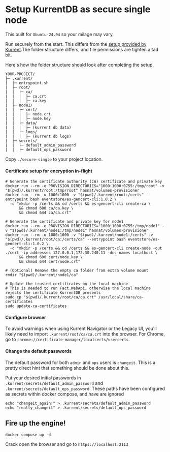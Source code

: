 # Setup KurrentDB as secure single node

This built for `Ubuntu-24.04` so your milage may vary.

Run securely from the start. This differs from the [setup provided by Kurrent](https://github.com/kurrent-io/KurrentDB/blob/master/docker-compose.yml).The folder structure differs, and file permissions are tighten a tad bit.


Here's how the folder structure should look after completing the setup.

```
YOUR-PROJECT/
├─ .kurrent/
|  ├─ entrypoint.sh
|  ├─ root/
|  |  ├─ ca/
|  |  |  ├─ ca.crt
|  |  |  ├─ ca.key
|  ├─ node1/
|  |  ├─ cert/
|  |  |  ├─ node.crt
|  |  |  ├─ node.key
|  |  ├─ data/
|  |  |  ├─ (kurrent db data)
|  |  ├─ logs/
|  |  |  ├─ (kurrent db logs)
|  ├─ secrets/
|  |  ├─ default_admin_password
|  |  ├─ default_ops_password 
```

Copy `./secure-single` to your project location.

#### Certificate setup for encryption in-flight 

```shell
# Generate the certificate authority (CA) certificate and private key
docker run --rm -e PROVISION_DIRECTORIES="1000:1000:0755:/tmp/root" -v "$(pwd)/.kurrent/root:/tmp/root" hasnat/volumes-provisioner
docker run --rm -u 1000:1000 -v "$(pwd)/.kurrent/root:/certs" --entrypoint bash eventstore/es-gencert-cli:1.0.2 \
  -c "mkdir -p /certs && cd /certs && es-gencert-cli create-ca \
      && chmod 600 ca/ca.key \
      && chmod 644 ca/ca.crt"

# Generate the certificate and private key for node1
docker run --rm -e PROVISION_DIRECTORIES="1000:1000:0755:/tmp/node1" -v "$(pwd)/.kurrent/node1:/tmp/node1" hasnat/volumes-provisioner    
docker run --rm -u 1000:1000 -v "$(pwd)/.kurrent/node1:/certs" -v "$(pwd)/.kurrent/root/ca:/certs/ca" --entrypoint bash eventstore/es-gencert-cli:1.0.2 \
  -c "mkdir -p /certs && cd /certs && es-gencert-cli create-node -out ./cert -ip-addresses 127.0.0.1,172.30.240.11 -dns-names localhost \
      && chmod 600 cert/node.key \
      && chmod 644 cert/node.crt"

# (Optional) Remove the empty ca folder from extra volume mount       
rmdir "$(pwd)/.kurrent/node1/ca"
      
# Update the trusted certificates on the local machine
# This is needed to run Fact.WebApi, otherwise the local machine rejects the certificate KurrentDB presents
sudo cp "$(pwd)/.kurrent/root/ca/ca.crt" /usr/local/share/ca-certificates
sudo update-ca-certificates
```

#### Configure browser 

To avoid warnings when using Kurrent Navigator or the Legacy UI, you'll likely need to import `.kurrent/root/ca/ca.crt` 
into the browser. For Chrome, go to `chrome://certificate-manager/localcerts/usercerts`.

#### Change the default passwords

The default password for both `admin` and `ops` users is `changeit`. This is a pretty direct hint that something
should be done about this.

Put your desired initial passwords in `.kurrent/secrets/default_admin_password` and `.kurrent/secrets/default_ops_password`.
These paths have been configured as secrets within docker compose, and have are ignored  

```shell
echo "changeit_again!" > .kurrent/secrets/default_admin_password
echo "really_changeit" > .kurrent/secrets/default_ops_password 
```

## Fire up the engine!

```shell
docker compose up -d
```

Crack open the browser and go to `https://localhost:2113`

